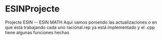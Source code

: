 # ESINProjecte
Projecte ESIN -- ESIN MATH
Aquí vamos poniendo las actualizaciones o en que està trabajando cada uno
racional.rep ya está implementado y el .cpp tiene algunas funciones hechas 
